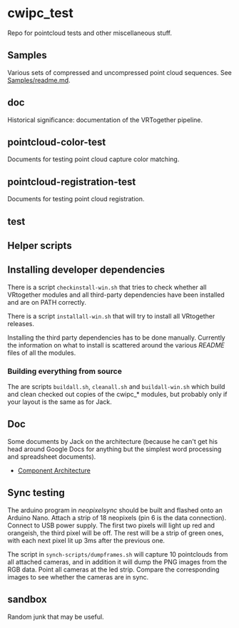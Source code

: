 # cwipc_test

Repo for pointcloud tests and other miscellaneous stuff.

## Samples

Various sets of compressed and uncompressed point cloud sequences. See [Samples/readme.md](Samples/readme.md).

## doc

Historical significance: documentation of the VRTogether pipeline.

## pointcloud-color-test

Documents for testing point cloud capture color matching.

## pointcloud-registration-test

Documents for testing point cloud registration.

## test

## Helper scripts

## Installing developer dependencies

There is a script `checkinstall-win.sh` that tries to check whether all VRtogether modules and all third-party dependencies have been
installed and are on PATH correctly.

There is a script `installall-win.sh` that will try to install all VRtogether releases.

Installing the third party dependencies has to be done manually. Currently the information on what to install is scattered around the various *README* files of all the modules.

### Building everything from source

The are scripts `buildall.sh`, `cleanall.sh` and `buildall-win.sh` which build and clean checked out copies of the cwipc_* modules, but probably only if your layout is the same as for Jack.

## Doc

Some documents by Jack on the architecture (because he can't get his head around Google Docs for anything but the simplest word processing and spreadsheet documents).

- [Component Architecture](doc/component-architecture.md)

## Sync testing

The arduino program in _neopixelsync_ should be built and flashed onto an Arduino Nano. Attach a strip of 18 neopixels (pin 6 is the data connection). Connect to USB power supply. The first two pixels will light up red and orangeish, the third pixel will be off. The rest will be a strip of green ones, with each next pixel lit up 3ms after the previous one.

The script in `synch-scripts/dumpframes.sh` will capture 10 pointclouds from all attached cameras, and in addition it will dump the PNG images from the RGB data. Point all cameras at the led strip. Compare the corresponding images to see whether the cameras are in sync.

## sandbox

Random junk that may be useful.
